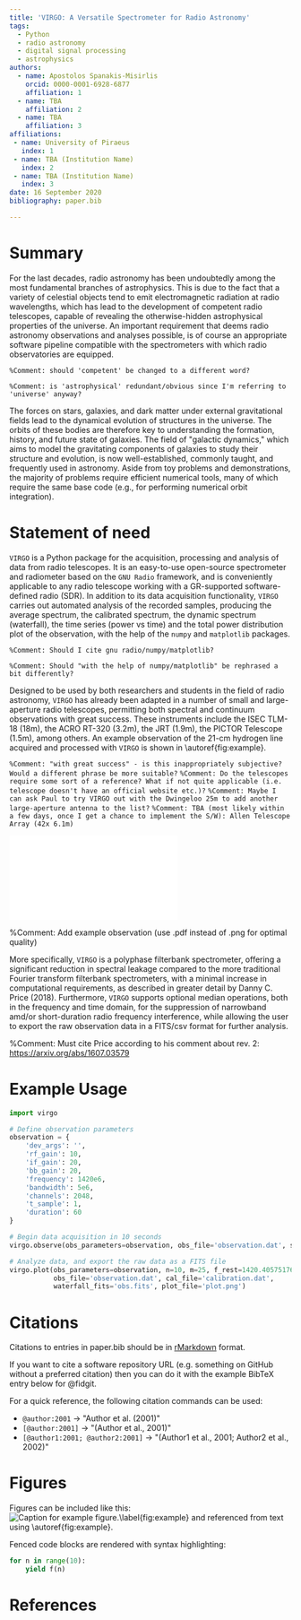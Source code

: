 ```yaml
---
title: 'VIRGO: A Versatile Spectrometer for Radio Astronomy'
tags:
  - Python
  - radio astronomy
  - digital signal processing
  - astrophysics
authors:
  - name: Apostolos Spanakis-Misirlis
    orcid: 0000-0001-6928-6877
    affiliation: 1
  - name: TBA
    affiliation: 2
  - name: TBA
    affiliation: 3
affiliations:
 - name: University of Piraeus
   index: 1
 - name: TBA (Institution Name)
   index: 2
 - name: TBA (Institution Name)
   index: 3
date: 16 September 2020
bibliography: paper.bib

---
```


# Summary

For the last decades, radio astronomy has been undoubtedly among the most
fundamental branches of astrophysics. This is due to the fact that a variety of
celestial objects tend to emit electromagnetic radiation at radio wavelengths,
which has lead to the development of competent radio telescopes, capable of
revealing the otherwise-hidden astrophysical properties of the universe. An
important requirement that deems radio astronomy observations and analyses
possible, is of course an appropriate software pipeline compatible with the
spectrometers with which radio observatories are equipped.

`%Comment: should 'competent' be changed to a different word?`

`%Comment: is 'astrophysical' redundant/obvious since I'm referring to 'universe' anyway?`

The forces on stars, galaxies, and dark matter under external gravitational
fields lead to the dynamical evolution of structures in the universe. The orbits
of these bodies are therefore key to understanding the formation, history, and
future state of galaxies. The field of "galactic dynamics," which aims to model
the gravitating components of galaxies to study their structure and evolution,
is now well-established, commonly taught, and frequently used in astronomy.
Aside from toy problems and demonstrations, the majority of problems require
efficient numerical tools, many of which require the same base code (e.g., for
performing numerical orbit integration).

# Statement of need

`VIRGO` is a Python package for the acquisition, processing and analysis of
data from radio telescopes. It is an easy-to-use open-source spectrometer and
radiometer based on the `GNU Radio` framework, and is conveniently applicable
to any radio telescope working with a GR-supported software-defined radio (SDR).
In addition to its data acquisition functionality, `VIRGO` carries out automated
analysis of the recorded samples, producing the average spectrum, the calibrated
spectrum, the dynamic spectrum (waterfall), the time series (power vs time) and
the total power distribution plot of the observation, with the help of the `numpy`
and `matplotlib` packages.

`%Comment: Should I cite gnu radio/numpy/matplotlib?`

`%Comment: Should "with the help of numpy/matplotlib" be rephrased a bit differently?`

Designed to be used by both researchers and students in the field of radio
astronomy, `VIRGO` has already been adapted in a number of small and
large-aperture radio telescopes, permitting both spectral and continuum
observations with great success. These instruments include the ISEC TLM-18 (18m),
the ACRO RT-320 (3.2m), the JRT (1.9m), the PICTOR Telescope (1.5m), among others.
An example observation of the 21-cm hydrogen line acquired and processed with
`VIRGO` is shown in \autoref{fig:example}.

`%Comment: "with great success" - is this inappropriately subjective? Would a
different phrase be more suitable?`
`%Comment: Do the telescopes require some sort of a reference? What if not quite
applicable (i.e. telescope doesn't have an official website etc.)?`
`%Comment: Maybe I can ask Paul to try VIRGO out with the Dwingeloo 25m to add
another large-aperture antenna to the list?`
`%Comment: TBA (most likely within a few days, once I get a chance to implement
the S/W): Allen Telescope Array (42x 6.1m)`

![Clouds of neutral hydrogen/the 21-cm hydrogen line at (Source name/RA=hh:mm:ss, Dec=dd:mm:ss), observed by the (TBA) Telescope with `VIRGO`. The average spectrum (top left), the calibrated spectrum (top center), the dynamic spectrum (top right) and the time series, along with the total power distribution (bottom right) are all plotted by the software automatically.\label{fig:example}](example.pdf)

%Comment: Add example observation (use .pdf instead of .png for optimal quality)

More specifically, `VIRGO` is a polyphase filterbank spectrometer, offering a 
significant reduction in spectral leakage compared to the more traditional
Fourier transform filterbank spectrometers, with a minimal increase in
computational requirements, as described in greater detail by Danny C. Price
(2018). Furthermore, `VIRGO` supports optional median operations, both in the
frequency and time domain, for the suppression of narrowband amd/or
short-duration radio frequency interference, while allowing the user to export
the raw observation data in a FITS/csv format for further analysis.

%Comment: Must cite Price according to his comment about rev. 2: https://arxiv.org/abs/1607.03579

# Example Usage
```python
import virgo

# Define observation parameters
observation = {
    'dev_args': '',
    'rf_gain': 10,
    'if_gain': 20,
    'bb_gain': 20,
    'frequency': 1420e6,
    'bandwidth': 5e6,
    'channels': 2048,
    't_sample': 1,
    'duration': 60
}

# Begin data acquisition in 10 seconds
virgo.observe(obs_parameters=observation, obs_file='observation.dat', start_in=10)

# Analyze data, and export the raw data as a FITS file
virgo.plot(obs_parameters=observation, n=10, m=25, f_rest=1420.4057517667e6,
           obs_file='observation.dat', cal_file='calibration.dat',
           waterfall_fits='obs.fits', plot_file='plot.png')
```	


# Citations

Citations to entries in paper.bib should be in
[rMarkdown](http://rmarkdown.rstudio.com/authoring_bibliographies_and_citations.html)
format.

If you want to cite a software repository URL (e.g. something on GitHub without a preferred
citation) then you can do it with the example BibTeX entry below for @fidgit.

For a quick reference, the following citation commands can be used:
- `@author:2001`  ->  "Author et al. (2001)"
- `[@author:2001]` -> "(Author et al., 2001)"
- `[@author1:2001; @author2:2001]` -> "(Author1 et al., 2001; Author2 et al., 2002)"

# Figures

Figures can be included like this:
![Caption for example figure.\label{fig:example}](figure.png)
and referenced from text using \autoref{fig:example}.

Fenced code blocks are rendered with syntax highlighting:
```python
for n in range(10):
    yield f(n)
```	

# References
